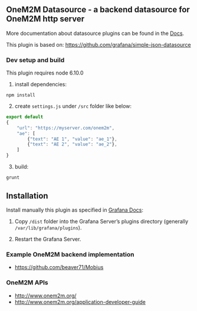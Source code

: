 ## OneM2M Datasource - a backend datasource for OneM2M http server

More documentation about datasource plugins can be found in the [Docs](https://github.com/grafana/grafana/blob/master/docs/sources/plugins/developing/datasources.md).

This plugin is based on: https://github.com/grafana/simple-json-datasource
 
 
### Dev setup and build

This plugin requires node 6.10.0

1. install dependencies: 

`npm install`

2. create `settings.js` under `/src` folder like below: 

```JavaScript
export default
{
    "url": "https://myserver.com/onem2m",
    "ae": [
        {"text": "AE 1", "value": "ae_1"},
        {"text": "AE 2", "value": "ae_2"},
    ]
}
```

3. build:

`grunt`

 
## Installation

Install manually this plugin as specified in [Grafana Docs](http://docs.grafana.org/plugins/installation/):

1. Copy `/dist` folder into the Grafana Server’s plugins directory (generally `/var/lib/grafana/plugins`).

2. Restart the Grafana Server.

### Example OneM2M backend implementation

- https://github.com/beaver71/Mobius


### OneM2M APIs

- http://www.onem2m.org/
- http://www.onem2m.org/application-developer-guide


